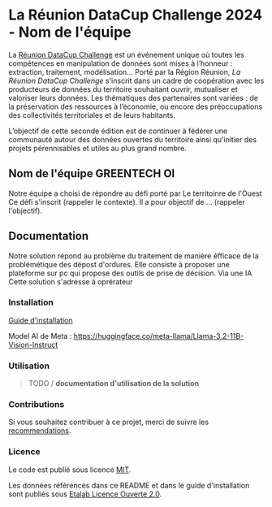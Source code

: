 # La Réunion DataCup Challenge 2024 - Nom de l'équipe

La [Réunion DataCup Challenge](https://data.regionreunion.com/p/page-reunion-datacup-challenge) est un événement unique où toutes les compétences en manipulation de données sont mises à l’honneur : extraction, traitement, modélisation… Porté par la Région Réunion, *La Réunion DataCup Challenge* s'inscrit dans un cadre de coopération avec les producteurs de données du territoire souhaitant ouvrir, mutualiser et valoriser leurs données. Les thématiques des partenaires sont variées : de la préservation des ressources à l’économie, ou encore des préoccupations des collectivités territoriales et de leurs habitants.

L’objectif de cette seconde édition est de continuer à fédérer une communauté autour des données ouvertes du territoire ainsi qu'initier des projets pérennisables et utiles au plus grand nombre.


## Nom de l'équipe GREENTECH OI

Notre équipe a choisi de répondre au défi  porté par  Le territoinre de l'Ouest 
Ce défi s'inscrit (rappeler le contexte).
Il a pour objectif de ... (rappeler l'objectif).



## **Documentation**

Notre solution répond au problème  du traitement de manière éfficace de la problémétique des dépost  d'ordures. Elle consiste à  proposer une plateforme sur pc qui propose des outils de prise de décision. Via une IA Cette solution s'adresse à  oprérateur 

### **Installation**

[Guide d'installation](/INSTALL.md)

Model AI de Meta : https://huggingface.co/meta-llama/Llama-3.2-11B-Vision-Instruct

### **Utilisation**

>TODO / **documentation d'utilisation de la solution**

### **Contributions**

Si vous souhaitez contribuer à ce projet, merci de suivre les [recommendations](/CONTRIBUTING.md).

### **Licence**

Le code est publié sous licence [MIT](/licence.MIT).

Les données référencés dans ce README et dans le guide d'installation sont publiés sous [Etalab Licence Ouverte 2.0](/licence.etalab-2.0).
